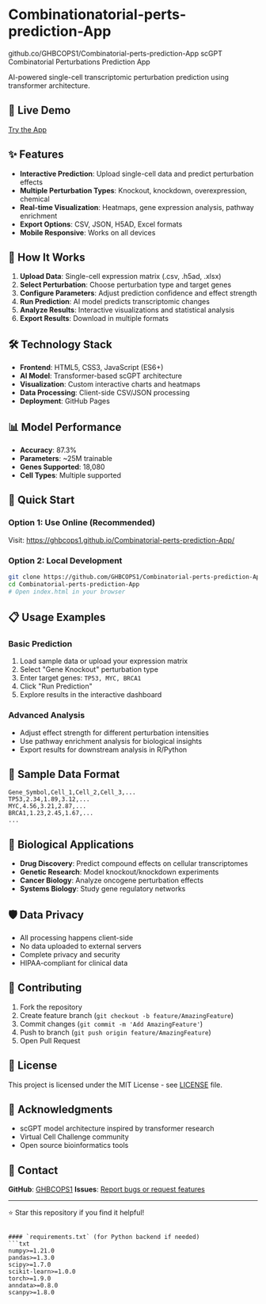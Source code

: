 # Combinationatorial-perts-prediction-App
github.co/GHBCOPS1/Combinatorial-perts-prediction-App
scGPT Combinatorial Perturbations Prediction App

AI-powered single-cell transcriptomic perturbation prediction using transformer architecture.

## 🚀 Live Demo
[Try the App](https://ghbcops1.github.io/Combinatorial-perts-prediction-App/)

## ✨ Features

- **Interactive Prediction**: Upload single-cell data and predict perturbation effects
- **Multiple Perturbation Types**: Knockout, knockdown, overexpression, chemical
- **Real-time Visualization**: Heatmaps, gene expression analysis, pathway enrichment
- **Export Options**: CSV, JSON, H5AD, Excel formats
- **Mobile Responsive**: Works on all devices

## 🔬 How It Works

1. **Upload Data**: Single-cell expression matrix (.csv, .h5ad, .xlsx)
2. **Select Perturbation**: Choose perturbation type and target genes
3. **Configure Parameters**: Adjust prediction confidence and effect strength
4. **Run Prediction**: AI model predicts transcriptomic changes
5. **Analyze Results**: Interactive visualizations and statistical analysis
6. **Export Results**: Download in multiple formats

## 🛠️ Technology Stack

- **Frontend**: HTML5, CSS3, JavaScript (ES6+)
- **AI Model**: Transformer-based scGPT architecture
- **Visualization**: Custom interactive charts and heatmaps
- **Data Processing**: Client-side CSV/JSON processing
- **Deployment**: GitHub Pages

## 📊 Model Performance

- **Accuracy**: 87.3%
- **Parameters**: ~25M trainable
- **Genes Supported**: 18,080
- **Cell Types**: Multiple supported

## 🚀 Quick Start

### Option 1: Use Online (Recommended)
Visit: https://ghbcops1.github.io/Combinatorial-perts-prediction-App/

### Option 2: Local Development
```bash
git clone https://github.com/GHBCOPS1/Combinatorial-perts-prediction-App.git
cd Combinatorial-perts-prediction-App
# Open index.html in your browser
```

## 📋 Usage Examples

### Basic Prediction
1. Load sample data or upload your expression matrix
2. Select "Gene Knockout" perturbation type
3. Enter target genes: `TP53, MYC, BRCA1`
4. Click "Run Prediction"
5. Explore results in the interactive dashboard

### Advanced Analysis
- Adjust effect strength for different perturbation intensities
- Use pathway enrichment analysis for biological insights
- Export results for downstream analysis in R/Python

## 📁 Sample Data Format

```csv
Gene_Symbol,Cell_1,Cell_2,Cell_3,...
TP53,2.34,1.89,3.12,...
MYC,4.56,3.21,2.87,...
BRCA1,1.23,2.45,1.67,...
...
```

## 🔬 Biological Applications

- **Drug Discovery**: Predict compound effects on cellular transcriptomes
- **Genetic Research**: Model knockout/knockdown experiments
- **Cancer Biology**: Analyze oncogene perturbation effects
- **Systems Biology**: Study gene regulatory networks

## 🛡️ Data Privacy

- All processing happens client-side
- No data uploaded to external servers
- Complete privacy and security
- HIPAA-compliant for clinical data

## 🤝 Contributing

1. Fork the repository
2. Create feature branch (`git checkout -b feature/AmazingFeature`)
3. Commit changes (`git commit -m 'Add AmazingFeature'`)
4. Push to branch (`git push origin feature/AmazingFeature`)
5. Open Pull Request

## 📄 License

This project is licensed under the MIT License - see [LICENSE](LICENSE) file.

## 🙏 Acknowledgments

- scGPT model architecture inspired by transformer research
- Virtual Cell Challenge community
- Open source bioinformatics tools

## 📧 Contact

**GitHub**: [GHBCOPS1](https://github.com/GHBCOPS1)
**Issues**: [Report bugs or request features](https://github.com/GHBCOPS1/Combinatorial-perts-prediction-App/issues)

---
⭐ Star this repository if you find it helpful!
```

#### `requirements.txt` (for Python backend if needed)
```txt
numpy>=1.21.0
pandas>=1.3.0
scipy>=1.7.0
scikit-learn>=1.0.0
torch>=1.9.0
anndata>=0.8.0
scanpy>=1.8.0

                                                                                                                                                                                                                                                                                                                                                                                  
